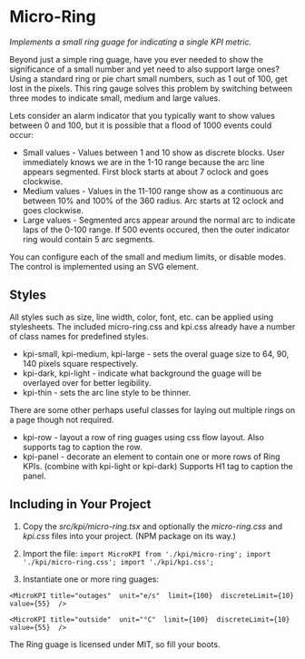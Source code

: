 # Micro-Ring

*Implements a small ring guage for indicating a single KPI metric.*

Beyond just a simple ring guage, have you ever needed to show the significance of a small number
and yet need to also support large ones? Using a standard ring or pie chart small numbers,
such as 1 out of 100, get lost in the pixels. This ring gauge solves this problem by
switching between three modes to indicate small, medium and large values.

Lets consider an alarm indicator that you typically want to show values between 0 and 100, but
it is possible that a flood of 1000 events could occur:
* Small values - Values between 1 and 10 show as discrete blocks. User immediately knows we are
in the 1-10 range because the arc line appears segmented. First block starts at about 7 oclock
and goes clockwise.
* Medium values - Values in the 11-100 range show as a continuous arc between 10% and 100% of 
the 360 radius. Arc starts at 12 oclock and goes clockwise.
* Large values - Segmented arcs appear around the normal arc to indicate laps of the 0-100 range.
If 500 events occured, then the outer indicator ring would contain 5 arc segments.

You can configure each of the small and medium limits, or disable modes. The control is implemented
using an SVG element.

## Styles

All styles such as size, line width, color, font, etc. can be applied using stylesheets. The included
micro-ring.css and kpi.css already have a number of class names for predefined styles.

* kpi-small, kpi-medium, kpi-large - sets the overal guage size to 64, 90, 140 pixels square respectively.
* kpi-dark, kpi-light - indicate what background the guage will be overlayed over for better legibility.
* kpi-thin - sets the arc line style to be thinner.

There are some other perhaps useful classes for laying out multiple rings on a page though not required.

* kpi-row - layout a row of ring guages using css flow layout. Also supports <label> tag to caption the row.
* kpi-panel - decorate an element to contain one or more rows of Ring KPIs. (combine with kpi-light or kpi-dark)
Supports H1 tag to caption the panel. 

## Including in Your Project

1. Copy the _src/kpi/micro-ring.tsx_ and optionally the _micro-ring.css_ and _kpi.css_ files into your project.
(NPM package on its way.)

2. Import the file:
`
import MicroKPI from './kpi/micro-ring';
import './kpi/micro-ring.css';
import './kpi/kpi.css';
`

3. Instantiate one or more ring guages:

`<MicroKPI title="outages" 
    unit="e/s" 
    limit={100} 
    discreteLimit={10} 
    value={55} 
/>`

`<MicroKPI title="outside" 
    unit="°C" 
    limit={100} 
    discreteLimit={10} 
    value={55} 
/>`

The Ring guage is licensed under MIT, so fill your boots.
